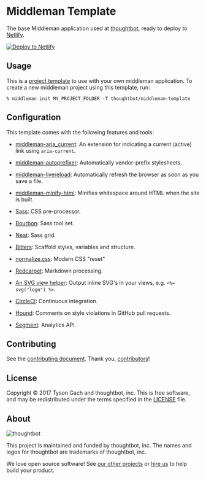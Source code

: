 # Middleman Template

The base Middleman application used at [thoughtbot], ready to deploy
to [Netlify].

[![Deploy to Netlify](https://www.netlify.com/img/deploy/button.svg)](https://app.netlify.com/start/deploy?repository=https://github.com/thoughtbot/middleman-template)

  [thoughtbot]: https://thoughtbot.com/
  [Netlify]: https://www.netlify.com/

## Usage

This is a [project template][project-template] to use with your own middleman
application. To create a new middleman project using this template, run:

    % middleman init MY_PROJECT_FOLDER -T thoughtbot/middleman-template

[project-template]: https://middlemanapp.com/advanced/project-templates/

## Configuration

This template comes with the following features and tools:

- [middleman-aria_current]: An extension for indicating a current (active) link
  using `aria-current`.
- [middleman-autoprefixer]: Automatically vendor-prefix stylesheets.
- [middleman-livereload]: Automatically refresh the browser as soon as you save
  a file.
- [middleman-minify-html]: Minifies whitespace around HTML when the site is
  built.
- [Sass]: CSS pre-processor.
- [Bourbon]: Sass tool set.
- [Neat]: Sass grid.
- [Bitters]: Scaffold styles, variables and structure.
- [normalize.css]: Modern CSS "reset"
- [Redcarpet]: Markdown processing.
- [An SVG view helper][svg]: Output inline SVG's in your views,
  e.g. `<%= svg("logo") %>`.
- [CircleCI]: Continuous integration.
- [Hound]: Comments on style violations in GitHub pull requests.
- [Segment]: Analytics API.

  [middleman-aria_current]: https://github.com/thoughtbot/middleman-aria_current
  [middleman-autoprefixer]: https://github.com/middleman/middleman-autoprefixer
  [middleman-livereload]: https://github.com/middleman/middleman-livereload
  [middleman-minify-html]: https://github.com/middleman/middleman-minify-html
  [Sass]: https://github.com/sass/sass
  [Bourbon]: https://github.com/thoughtbot/bourbon
  [Neat]: https://github.com/thoughtbot/neat
  [Bitters]: https://github.com/thoughtbot/bitters
  [normalize.css]: https://github.com/necolas/normalize.css/
  [Redcarpet]: https://github.com/vmg/redcarpet
  [svg]: https://github.com/thoughtbot/middleman-template/blob/master/helpers/application_helpers.rb#L18-L25
  [CircleCI]: https://circleci.com/
  [Hound]: https://houndci.com/repos
  [Segment]: https://segment.com/

## Contributing

See the [contributing document].
Thank you, [contributors]!

  [contributing document]: CONTRIBUTING.md
  [contributors]: https://github.com/thoughtbot/middleman-aria_current/graphs/contributors

## License

Copyright © 2017 Tyson Gach and thoughtbot, inc. This is free software, and may
be redistributed under the terms specified in the [LICENSE] file.

  [license]: LICENSE.md

## About

![thoughtbot](http://presskit.thoughtbot.com/images/thoughtbot-logo-for-readmes.svg)

This project is maintained and funded by thoughtbot, inc. The names and logos
for thoughtbot are trademarks of thoughtbot, inc.

We love open source software! See [our other projects][community] or
[hire us][hire] to help build your product.

  [community]: https://thoughtbot.com/community?utm_source=github
  [hire]: https://thoughtbot.com/hire-us?utm_source=github
